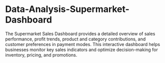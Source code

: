 # Data-Analysis-Supermarket-Dashboard
The Supermarket Sales Dashboard provides a detailed overview of sales performance, profit trends, product and category contributions, and customer preferences in payment modes. This interactive dashboard helps businesses monitor key sales indicators and optimize decision-making for inventory, pricing, and promotions.
